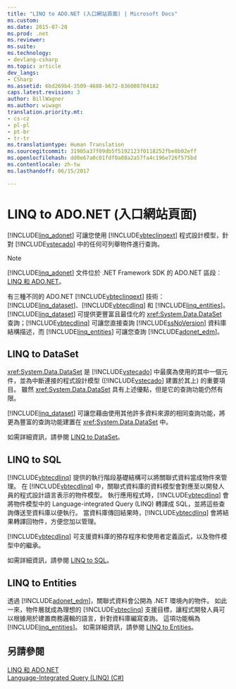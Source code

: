 ```yaml
---
title: "LINQ to ADO.NET (入口網站頁面) | Microsoft Docs"
ms.custom: 
ms.date: 2015-07-20
ms.prod: .net
ms.reviewer: 
ms.suite: 
ms.technology:
- devlang-csharp
ms.topic: article
dev_langs:
- CSharp
ms.assetid: 6bd269b4-3509-4688-b672-836008704182
caps.latest.revision: 3
author: BillWagner
ms.author: wiwagn
translation.priority.mt:
- cs-cz
- pl-pl
- pt-br
- tr-tr
ms.translationtype: Human Translation
ms.sourcegitcommit: 31905a37f09db5f5192123f0118252fbe8b02eff
ms.openlocfilehash: dd0e67a0c01fdf0a08a2a57fa4c196e726f575bd
ms.contentlocale: zh-tw
ms.lasthandoff: 06/15/2017

---
```

# <a name="linq-to-adonet-portal-page"></a>LINQ to ADO.NET (入口網站頁面)
[!INCLUDE[linq_adonet](~/includes/linq-adonet-md.md)] 可讓您使用 [!INCLUDE[vbteclinqext](~/includes/vbteclinqext-md.md)] 程式設計模型，針對 [!INCLUDE[vstecado](~/includes/vstecado-md.md)] 中的任何可列舉物件進行查詢。  
  
> [!NOTE]
>  [!INCLUDE[linq_adonet](~/includes/linq-adonet-md.md)] 文件位於 .NET Framework SDK 的 ADO.NET 區段︰[LINQ 和 ADO.NET](http://msdn.microsoft.com/library/bf0c8f93-3ff7-49f3-8aed-f2b7ac938dec)。  
  
 有三種不同的 ADO.NET [!INCLUDE[vbteclinqext](~/includes/vbteclinqext-md.md)] 技術：[!INCLUDE[linq_dataset](~/includes/linq-dataset-md.md)]、[!INCLUDE[vbtecdlinq](~/includes/vbtecdlinq-md.md)] 和 [!INCLUDE[linq_entities](~/includes/linq-entities-md.md)]。 [!INCLUDE[linq_dataset](~/includes/linq-dataset-md.md)] 可提供更豐富且最佳化的 <xref:System.Data.DataSet> 查詢；[!INCLUDE[vbtecdlinq](~/includes/vbtecdlinq-md.md)] 可讓您直接查詢 [!INCLUDE[ssNoVersion](~/includes/ssnoversion-md.md)] 資料庫結構描述，而 [!INCLUDE[linq_entities](~/includes/linq-entities-md.md)] 可讓您查詢 [!INCLUDE[adonet_edm](~/includes/adonet-edm-md.md)]。  
  
## <a name="linq-to-dataset"></a>LINQ to DataSet  
 <xref:System.Data.DataSet> 是 [!INCLUDE[vstecado](~/includes/vstecado-md.md)] 中最廣為使用的其中一個元件，並為中斷連接的程式設計模型 ([!INCLUDE[vstecado](~/includes/vstecado-md.md)] 建置於其上) 的重要項目。 雖然 <xref:System.Data.DataSet> 具有上述優點，但是它的查詢功能仍然有限。  
  
 [!INCLUDE[linq_dataset](~/includes/linq-dataset-md.md)] 可讓您藉由使用其他許多資料來源的相同查詢功能，將更為豐富的查詢功能建置在 <xref:System.Data.DataSet> 中。  
  
 如需詳細資訊，請參閱 [LINQ to DataSet](../../../../framework/data/adonet/linq-to-dataset.md)。  
  
## <a name="linq-to-sql"></a>LINQ to SQL  
 [!INCLUDE[vbtecdlinq](~/includes/vbtecdlinq-md.md)] 提供的執行階段基礎結構可以將關聯式資料當成物件來管理。 在 [!INCLUDE[vbtecdlinq](~/includes/vbtecdlinq-md.md)] 中，關聯式資料庫的資料模型會對應至以開發人員的程式設計語言表示的物件模型。 執行應用程式時，[!INCLUDE[vbtecdlinq](~/includes/vbtecdlinq-md.md)] 會將物件模型中的 Language-integrated Query (LINQ) 轉譯成 SQL，並將這些查詢傳送至資料庫以便執行。 當資料庫傳回結果時，[!INCLUDE[vbtecdlinq](~/includes/vbtecdlinq-md.md)] 會將結果轉譯回物件，方便您加以管理。  
  
 [!INCLUDE[vbtecdlinq](~/includes/vbtecdlinq-md.md)] 可支援資料庫的預存程序和使用者定義函式，以及物件模型中的繼承。  
  
 如需詳細資訊，請參閱 [LINQ to SQL](https://msdn.microsoft.com/library/bb386976)。  
  
## <a name="linq-to-entities"></a>LINQ to Entities  
 透過 [!INCLUDE[adonet_edm](~/includes/adonet-edm-md.md)]，關聯式資料會公開為 .NET 環境內的物件。 如此一來，物件層就成為理想的 [!INCLUDE[vbteclinq](~/includes/vbteclinq-md.md)] 支援目標，讓程式開發人員可以根據用於建置商務邏輯的語言，針對資料庫編寫查詢。 這項功能稱為 [!INCLUDE[linq_entities](~/includes/linq-entities-md.md)]。 如需詳細資訊，請參閱 [LINQ to Entities](../../../../framework/data/adonet/ef/language-reference/linq-to-entities.md)。  
  
## <a name="see-also"></a>另請參閱  
 [LINQ 和 ADO.NET](http://msdn.microsoft.com/library/bf0c8f93-3ff7-49f3-8aed-f2b7ac938dec)   
 [Language-Integrated Query (LINQ) (C#)](../../../../csharp/programming-guide/concepts/linq/index.md)
